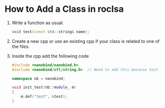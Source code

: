 # How to Add a Class in rocIsa

1. Write a function as usual.

    ```c++
    void test(const std::string& name);
    ```

2. Create a new cpp or use an existing cpp if your class is related to one of the files.
3. Inside the cpp add the following code

    ```c++
    #include <nanobind/nanobind.h>
    #include <nanobind/stl/string.h>  // Need to add this because test is using std::string

    namespace nb = nanobind;

    void init_test(nb::module_ m)
    {
        m.def("test", &test);
    }
    ```
